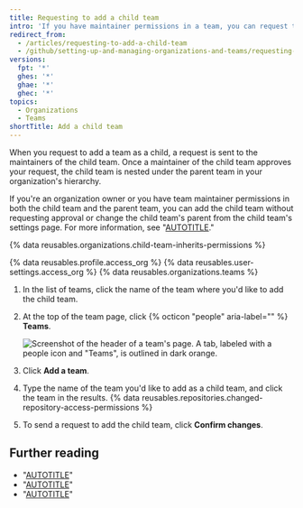 ```yaml
---
title: Requesting to add a child team
intro: 'If you have maintainer permissions in a team, you can request to nest an existing team under your team in your organization’s hierarchy.'
redirect_from:
  - /articles/requesting-to-add-a-child-team
  - /github/setting-up-and-managing-organizations-and-teams/requesting-to-add-a-child-team
versions:
  fpt: '*'
  ghes: '*'
  ghae: '*'
  ghec: '*'
topics:
  - Organizations
  - Teams
shortTitle: Add a child team
---
```


When you request to add a team as a child, a request is sent to the maintainers of the child team. Once a maintainer of the child team approves your request, the child team is nested under the parent team in your organization's hierarchy.

If you're an organization owner or you have team maintainer permissions in both the child team and the parent team, you can add the child team without requesting approval or change the child team's parent from the child team's settings page. For more information, see "[AUTOTITLE](/organizations/organizing-members-into-teams/moving-a-team-in-your-organizations-hierarchy)."

{% data reusables.organizations.child-team-inherits-permissions %}

{% data reusables.profile.access_org %}
{% data reusables.user-settings.access_org %}
{% data reusables.organizations.teams %}
1. In the list of teams, click the name of the team where you'd like to add the child team.
1. At the top of the team page, click {% octicon "people" aria-label="" %} **Teams**.

   ![Screenshot of the header of a team's page. A tab, labeled with a people icon and "Teams", is outlined in dark orange.](/assets/images/help/teams/team-teams-tab.png)
1. Click **Add a team**.
1. Type the name of the team you'd like to add as a child team, and click the team in the results.
{% data reusables.repositories.changed-repository-access-permissions %}
1. To send a request to add the child team, click **Confirm changes**.

## Further reading

- "[AUTOTITLE](/organizations/organizing-members-into-teams/about-teams)"
- "[AUTOTITLE](/organizations/organizing-members-into-teams/moving-a-team-in-your-organizations-hierarchy)"
- "[AUTOTITLE](/organizations/organizing-members-into-teams/requesting-to-add-or-change-a-parent-team)"
